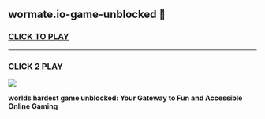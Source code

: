 
## wormate.io-game-unblocked 👋
<h3>
<a href="https://premium.freeplayer.one?title=wormate.io-game-unblocked&ref=14F">CLICK TO PLAY</a></h3>
<hr>

<h3>
<a href="https://premium.freeplayer.one?title=wormate.io-game-unblocked&ref=14F">CLICK 2 PLAY</a>
  
</h3>

<a href="https://premium.freeplayer.one?title=wormate.io-game-unblocked&ref=12F/"><img src="https://clearcache.store/games.png"></a>


**worlds hardest game unblocked: Your Gateway to Fun and Accessible Online Gaming**
